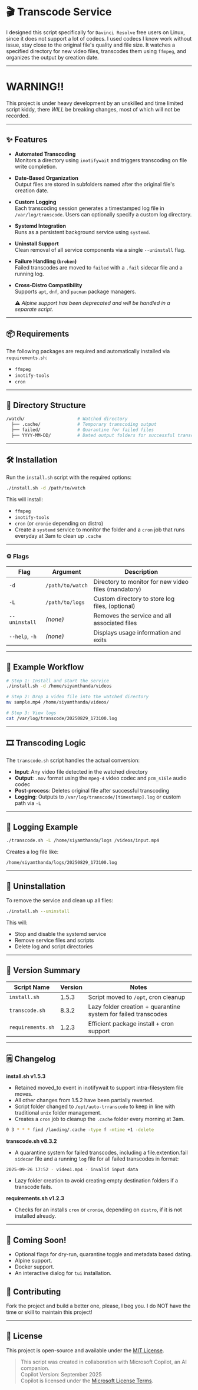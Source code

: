 
# 🎬 Transcode Service

 I designed this script specifically for `Davinci Resolve` free users on Linux, since it does not support a lot of codecs. I used codecs I know work without issue, stay close to the original file's quality and file size. 
 It watches a specified directory for new video files, transcodes them using `ffmpeg`, and organizes the output by creation date.

---
# WARNING!!

This project is under heavy development by an unskilled and time limited script kiddy, there *WILL* be breaking changes, most of which will not be recorded.

---

## ✨ Features

- **Automated Transcoding**  
  Monitors a directory using `inotifywait` and triggers transcoding on file write completion.

- **Date-Based Organization**  
  Output files are stored in subfolders named after the original file's creation date.  

- **Custom Logging**  
  Each transcoding session generates a timestamped log file in `/var/log/transcode`. Users can optionally specify a custom log directory.

- **Systemd Integration**  
  Runs as a persistent background service using `systemd`.

- **Uninstall Support**  
  Clean removal of all service components via a single `--uninstall` flag.

- **Failure Handling (`broken`)**  
Failed transcodes are moved to `failed` with a `.fail` sidecar file and a running log.

- **Cross-Distro Compatibility**  
  Supports `apt`, `dnf`, and `pacman` package managers.

  ⚠️ *Alpine support has been deprecated and will be handled in a separate script.*

---

## 📦 Requirements

The following packages are required and automatically installed via `requirements.sh`:

- `ffmpeg`
- `inotify-tools`
- `cron`

---

## 📂 Directory Structure  

```bash
/watch/                    # Watched directory
  ├── .cache/              # Temporary transcoding output
  ├── failed/              # Quarantine for failed files
  ├── YYYY-MM-DD/          # Dated output folders for successful transcodes
```

---
## 🛠 Installation

Run the `install.sh` script with the required options:

```bash
./install.sh -d /path/to/watch
```
This will install:
- `ffmpeg`
- `inotify-tools`
- `cron` (or `cronie` depending on distro)
- Create a `systemd` service to monitor the folder and a `cron` job that runs everyday at 3am to clean up `.cache`

---

### ⚙️ Flags

| Flag            | Argument         | Description                                                  |
|-----------------|------------------|--------------------------------------------------------------|
| `-d`            | `/path/to/watch` | Directory to monitor for new video files (mandatory)         |
| `-L`            | `/path/to/logs`  | Custom directory to store log files, (optional)              |
| `--uninstall`   | *(none)*         | Removes the service and all associated files                 |
| `--help`, `-h`  | *(none)*         | Displays usage information and exits                         |

---

## 🧪 Example Workflow

```bash
# Step 1: Install and start the service
./install.sh -d /home/siyamthanda/videos

# Step 2: Drop a video file into the watched directory
mv sample.mp4 /home/siyamthanda/videos/

# Step 3: View logs
cat /var/log/transcode/20250829_173100.log
```

---

## 🎞 Transcoding Logic

The `transcode.sh` script handles the actual conversion:

- **Input**: Any video file detected in the watched directory  
- **Output**: `.mov` format using the `mpeg-4` video codec and `pcm_s16le` audio codec 
- **Post-process**: Deletes original file after successful transcoding  
- **Logging**: Outputs to `/var/log/transcode/[timestamp].log` or custom path via `-L`

---

## 📁 Logging Example

```bash
./transcode.sh -L /home/siyamthanda/logs /videos/input.mp4
```

Creates a log file like:

```
/home/siyamthanda/logs/20250829_173100.log
```

---


## 🔧 Uninstallation

To remove the service and clean up all files:

```bash
./install.sh --uninstall
```

This will:
- Stop and disable the systemd service
- Remove service files and scripts
- Delete log and script directories

---


## 📄 Version Summary

| Script Name      | Version | Notes                                                         |
|------------------|---------|---------------------------------------------------------------|
| `install.sh`     | 1.5.3   | Script moved to `/opt`, cron cleanup                          |
| `transcode.sh`   | 8.3.2   | Lazy folder creation + quarantine system for failed transcodes|
| `requirements.sh`| 1.2.3   | Efficient package install + cron support                      |

---

## 🗒️ Changelog

 **install.sh v1.5.3**
 - Retained moved_to event in inotifywait to support intra-filesystem file moves.
 - All other changes from 1.5.2 have been partially reverted.
 - Script folder changed to `/opt/auto-trranscode` to keep in line with traditional `unix` folder management.
 - Creates a `cron` job to cleanup the `.cache` folder every morning at 3am.
 ```bash
 0 3 * * * find /landing/.cache -type f -mtime +1 -delete
```
 
 **transcode.sh v8.3.2**

 - A quarantine system for failed transcodes, including a file.extention.fail `sidecar` file and a running `log` file for all failed transcodes in format:  
 ```bash
 2025-09-26 17:52 - video1.mp4 - invalid input data
 ```
 - Lazy folder creation to avoid creating empty destination folders if a transcode fails.

 **requirements.sh v1.2.3**
  - Checks for an installs `cron` or `cronie`, depending on `distro`, if it is not installed already.
---

## 🧰 Coming Soon! ##

- Optional flags for dry-run, quarantine toggle and metadata based dating.
- Alpine support.
- Docker support.
- An interactive dialog for `tui` installation.


## 🤝 Contributing

Fork the project and build a better one, please, I beg you. I do NOT have the time or skill to maintain this project!

---

## 📜 License

This project is open-source and available under the [MIT License](LICENSE).

> This script was created in collaboration with Microsoft Copilot, an AI companion.  
> Copilot Version: September 2025  
> Copilot is licensed under the [Microsoft License Terms](https://aka.ms/copilotlicense).

